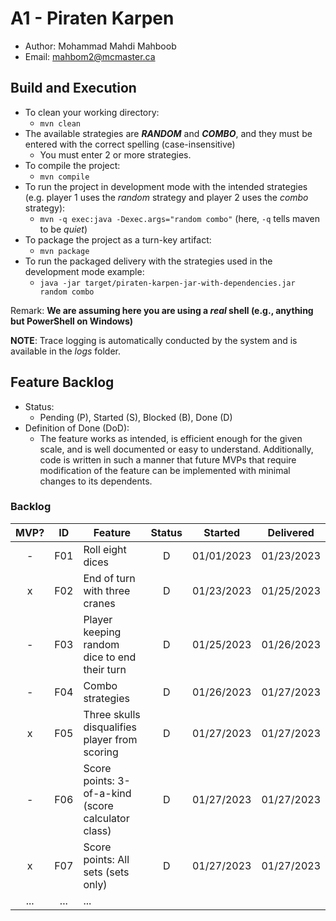 # A1 - Piraten Karpen

  * Author: Mohammad Mahdi Mahboob
  * Email: mahbom2@mcmaster.ca

## Build and Execution

  * To clean your working directory:
    * `mvn clean`
  * The available strategies are ___RANDOM___ and ___COMBO___, and they must be entered with the correct spelling
    (case-insensitive)
    * You must enter 2 or more strategies.
  * To compile the project:
    * `mvn compile`
  * To run the project in development mode with the intended strategies (e.g. player 1 uses the _random_ strategy
      and player 2 uses the _combo_ strategy):
    * `mvn -q exec:java -Dexec.args="random combo"` (here, `-q` tells maven to be _quiet_)
  * To package the project as a turn-key artifact:
    * `mvn package`
  * To run the packaged delivery with the strategies used in the development mode example:
    * `java -jar target/piraten-karpen-jar-with-dependencies.jar random combo`

  Remark: **We are assuming here you are using a _real_ shell (e.g., anything but PowerShell on Windows)**

  __NOTE__: Trace logging is automatically conducted by the system and is available in the _logs_ folder.


## Feature Backlog

  * Status:
    * Pending (P), Started (S), Blocked (B), Done (D)
  * Definition of Done (DoD):
    * The feature works as intended, is efficient enough for the given scale, and is well documented
      or easy to understand. Additionally, code is written in such a manner that future MVPs that
      require modification of the feature can be implemented with minimal changes to its dependents.

### Backlog

| MVP? | ID  | Feature  | Status  |  Started  | Delivered |
| :-:  |:-:  |---       | :-:     | :-:       | :-:       |
| -   | F01 | Roll eight dices  | D | 01/01/2023 | 01/23/2023 |
| x   | F02 | End of turn with three cranes | D | 01/23/2023 | 01/25/2023 |
| -   | F03 | Player keeping random dice to end their turn | D | 01/25/2023 | 01/26/2023 |
| -   | F04 | Combo strategies | D | 01/26/2023 | 01/27/2023 |
| x   | F05 | Three skulls disqualifies player from scoring | D | 01/27/2023 | 01/27/2023 |
| -   | F06 | Score points: 3-of-a-kind (score calculator class) | D | 01/27/2023 | 01/27/2023 |
| x   | F07 | Score points: All sets (sets only) | D | 01/27/2023 | 01/27/2023 |
| ... | ... | ... |

